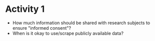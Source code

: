 # Activity 1

- How much information should be shared with research subjects to ensure "informed consent"?
- When is it okay to use/scrape publicly available data?